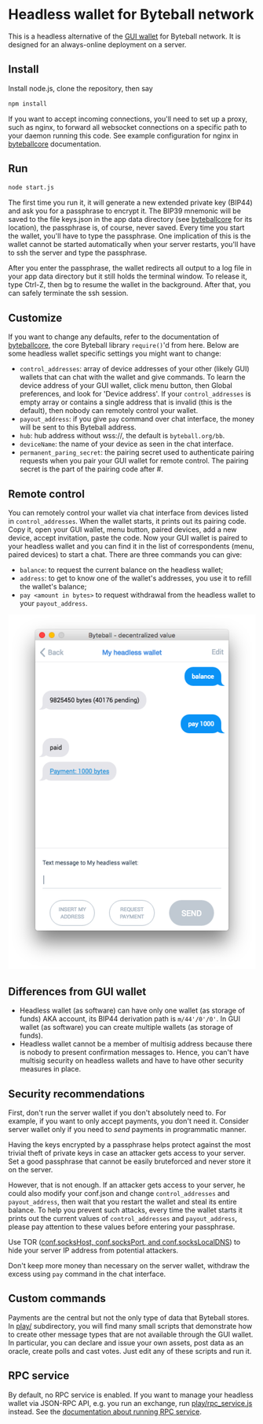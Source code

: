 # Headless wallet for Byteball network

This is a headless alternative of the [GUI wallet](../../../byteball) for Byteball network.  It is designed for an always-online deployment on a server.

## Install

Install node.js, clone the repository, then say
```sh
npm install
```
If you want to accept incoming connections, you'll need to set up a proxy, such as nginx, to forward all websocket connections on a specific path to your daemon running this code.  See example configuration for nginx in [byteballcore](../../../byteballcore) documentation.

## Run
```sh
node start.js
```
The first time you run it, it will generate a new extended private key (BIP44) and ask you for a passphrase to encrypt it.  The BIP39 mnemonic will be saved to the file keys.json in the app data directory (see [byteballcore](../../../byteballcore) for its location), the passphrase is, of course, never saved.  Every time you start the wallet, you'll have to type the passphrase.  One implication of this is the wallet cannot be started automatically when your server restarts, you'll have to ssh the server and type the passphrase.

After you enter the passphrase, the wallet redirects all output to a log file in your app data directory but it still holds the terminal window.  To release it, type Ctrl-Z, then bg to resume the wallet in the background.  After that, you can safely terminate the ssh session.

## Customize

If you want to change any defaults, refer to the documentation of [byteballcore](../../../byteballcore), the core Byteball library `require()`'d from here.  Below are some headless wallet specific settings you might want to change:

* `control_addresses`: array of device addresses of your other (likely GUI) wallets that can chat with the wallet and give commands.  To learn the device address of your GUI wallet, click menu button, then Global preferences, and look for 'Device address'.  If your `control_addresses` is empty array or contains a single address that is invalid (this is the default), then nobody can remotely control your wallet.
* `payout_address`: if you give `pay` command over chat interface, the money will be sent to this Byteball address.
* `hub`: hub address without wss://, the default is `byteball.org/bb`.
* `deviceName`: the name of your device as seen in the chat interface.
* `permanent_paring_secret`: the pairing secret used to authenticate pairing requests when you pair your GUI wallet for remote control.  The pairing secret is the part of the pairing code after #.


## Remote control

You can remotely control your wallet via chat interface from devices listed in `control_addresses`.  When the wallet starts, it prints out its pairing code.  Copy it, open your GUI wallet, menu button, paired devices, add a new device, accept invitation, paste the code.  Now your GUI wallet is paired to your headless wallet and you can find it in the list of correspondents (menu, paired devices) to start a chat.  There are three commands you can give:

* `balance`: to request the current balance on the headless wallet;
* `address`: to get to know one of the wallet's addresses, you use it to refill the wallet's balance;
* `pay <amount in bytes>` to request withdrawal from the headless wallet to your `payout_address`.

![Chat with headless wallet](chat-with-headless.png)

## Differences from GUI wallet

* Headless wallet (as software) can have only one wallet (as storage of funds) AKA account, its BIP44 derivation path is `m/44'/0'/0'`.  In GUI wallet (as software) you can create multiple wallets (as storage of funds).
* Headless wallet cannot be a member of multisig address because there is nobody to present confirmation messages to.  Hence, you can't have multisig security on headless wallets and have to have other security measures in place.

## Security recommendations

First, don't run the server wallet if you don't absolutely need to.  For example, if you want to only accept payments, you don't need it.  Consider server wallet only if you need to *send* payments in programmatic manner.

Having the keys encrypted by a passphrase helps protect against the most trivial theft of private keys in case an attacker gets access to your server.  Set a good passphrase that cannot be easily bruteforced and never store it on the server.  

However, that is not enough.  If an attacker gets access to your server, he could also modify your conf.json and change `control_addresses` and `payout_address`, then wait that you restart the wallet and steal its entire balance.  To help you prevent such attacks, every time the wallet starts it prints out the current values of `control_addresses` and `payout_address`, please pay attention to these values before entering your passphrase.

Use TOR ([conf.socksHost, conf.socksPort, and conf.socksLocalDNS](../../../byteballcore#confsockshost-confsocksport-and-confsockslocaldns)) to hide your server IP address from potential attackers.

Don't keep more money than necessary on the server wallet, withdraw the excess using `pay` command in the chat interface.

## Custom commands

Payments are the central but not the only type of data that Byteball stores.  In [play/](play/) subdirectory, you will find many small scripts that demonstrate how to create other message types that are not available through the GUI wallet.  In particular, you can declare and issue your own assets, post data as an oracle, create polls and cast votes.  Just edit any of these scripts and run it.

## RPC service

By default, no RPC service is enabled.  If you want to manage your headless wallet via JSON-RPC API, e.g. you run an exchange, run [play/rpc_service.js](play/rpc_service.js) instead.  See the [documentation about running RPC service](../../wiki/Running-RPC-service).
